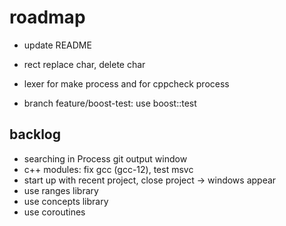 # roadmap
- update README

- rect replace char, delete char
- lexer for make process and for cppcheck process

- branch feature/boost-test: use boost::test

## backlog
- searching in Process git output window
- c++ modules: fix gcc (gcc-12), test msvc
- start up with recent project, close project
  -> windows appear
- use ranges library
- use concepts library
- use coroutines
